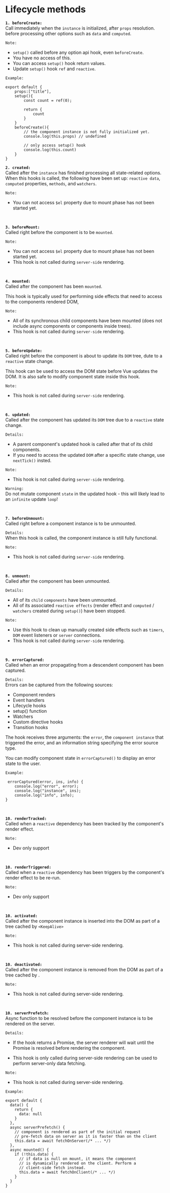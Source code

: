 # Lifecycle methods

**`1. beforeCreate: `** <br>
Call immediately when the `instance` is initialized, after `props` resolution.
before processing other options such as `data` and `computed`.

`Note:`<br>

- `setup()` called before any option api hook, even `beforeCreate`.
- You have no access of this.
- You can access `setup()` hook return values.
- Update `setup()` hook `ref` and `reactive`.

`Example:`

```
export default {
    props:["title"],
    setup(){
        const count = ref(0);

        return {
            count
        }
    }
    beforeCreate(){
        // the component instance is not fully initialized yet.
        console.log(this.props) // undefined

        // only access setup() hook
        console.log(this.count)
    }
}
```

**`2. created:`** <br>
Called after the `instance` has finished processing all state-related options. When this hooks is called, the following have been set up: `reactive data`, `computed` properties, `methods`, and `watchers`.

`Note:`

- You can not access `$el` property due to mount phase has not been started yet.

<br>

**`3. beforeMount:`**<br>
Called right before the component is to be `mounted`.

`Note:`

- You can not access `$el` property due to mount phase has not been started yet.
- This hook is not called during `server-side` rendering.

<br>

**`4. mounted:`**<br>
Called after the component has been `mounted`.

This hook is typically used for performing side effects that need to access to the components rendered DOM,

`Note:`

- All of its synchronous child components have been mounted (does not include async components or components inside <Suspense> trees).
- This hook is not called during `server-side` rendering.

<br>

**`5. beforeUpdate:`**<br>
Called right before the component is about to update its `DOM` tree, dute to a `reactive` state change.

This hook can be used to access the DOM state before Vue updates the DOM. It is also safe to modify component state inside this hook.

`Note:`

- This hook is not called during `server-side` rendering.

<br>

**`6. updated:`**<br>
Called after the component has updated its `DOM` tree due to a `reactive` state change.

`Details:`

- A parent component's updated hook is called after that of its child components.
- If you need to access the updated `DOM` after a specific state change, use `nextTick()` insted.

`Note:`

- This hook is not called during `server-side` rendering.

`Warning:`<br>
Do not mutate component `state` in the updated hook - this will likely lead to an `infinite` update `loop`!

<br>

**`7. beforeUnmount:`**<br>
Called right before a component instance is to be unmounted.

`Details:`<br>
When this hook is called, the component instance is still fully functional.

`Note:`

- This hook is not called during `server-side` rendering.

  <br>

**`8. unmount:`**<br>
Called after the component has been unmounted.

`Details:`<br>

- All of its `child` `components` have been unmounted.
- All of its associated `reactive effects` (render effect and `computed` / `watchers` created during `setup()`) have been stopped.

`Note:`

- Use this hook to clean up manually created side effects such as `timers`, `DOM` event listeners or `server` connections.
- This hook is not called during `server-side` rendering.

<br>

**`9. errorCaptured:`**<br>
Called when an error propagating from a descendent component has been captured.

`Details:`<br>
Errors can be captured from the following sources:

- Component renders
- Event handlers
- Lifecycle hooks
- setup() function
- Watchers
- Custom directive hooks
- Transition hooks

The hook receives three arguments: the `error`, the `component instance` that triggered the error, and an information string specifying the error source type.

You can modify component state in `errorCaptured()` to display an error state to the user.

`Example:`<br>

```
 errorCaptured(error, ins, info) {
    console.log("error", error);
    console.log("instance", ins);
    console.log("info", info);
}
```

<br>

**`10. renderTracked:`**<br>
Called when a `reactive` dependency has been tracked by the component's render effect.

`Note:`<br>

- Dev only support

<br>

**`10. renderTriggered:`**<br>
Called when a `reactive` dependency has been triggers by the component's render effect to be re-run.

`Note:`<br>

- Dev only support

<br>

**`10. activated:`**<br>
Called after the component instance is inserted into the DOM as part of a tree cached by `<KeepAlive>`

`Note:`<br>

- This hook is not called during server-side rendering.

<br>

**`10. deactivated:`**<br>
Called after the component instance is removed from the DOM as part of a tree cached by <KeepAlive>.

`Note:`<br>

- This hook is not called during server-side rendering.

<br>

**`10. serverPrefetch:`**<br>
Async function to be resolved before the component instance is to be rendered on the server.

`Details:`<br>

- If the hook returns a Promise, the server renderer will wait until the Promise is resolved before rendering the component.

- This hook is only called during server-side rendering can be used to perform server-only data fetching.

`Note:`<br>

- This hook is not called during server-side rendering.

`Example:`

```
export default {
  data() {
    return {
      data: null
    }
  },
  async serverPrefetch() {
    // component is rendered as part of the initial request
    // pre-fetch data on server as it is faster than on the client
    this.data = await fetchOnServer(/* ... */)
  },
  async mounted() {
    if (!this.data) {
      // if data is null on mount, it means the component
      // is dynamically rendered on the client. Perform a
      // client-side fetch instead.
      this.data = await fetchOnClient(/* ... */)
    }
  }
}
```
